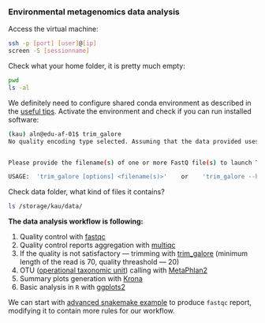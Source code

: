 ### Environmental metagenomics data analysis


Access the virtual machine:

```bash
ssh -p [port] [user]@[ip]
screen -S [sessionname]
```

Check what your home folder, it is pretty much empty:
```bash
pwd
ls -al
```

We definitely need to configure shared conda environment as described in the [useful tips](useful.md). Activate the environment and check if you can run installed software:

```bash
(kau) aln@edu-af-01$ trim_galore 
No quality encoding type selected. Assuming that the data provided uses Sanger encoded Phred scores (default)


Please provide the filename(s) of one or more FastQ file(s) to launch Trim Galore!

USAGE:  'trim_galore [options] <filename(s)>'    or    'trim_galore --help'    for more options
```


Check data folder, what kind of files it contains? 
```bash
ls /storage/kau/data/
```

**The data analysis workflow is following:**
1. Quality control with [fastqc](https://www.bioinformatics.babraham.ac.uk/projects/fastqc/)
2. Quality control reports aggregation with [multiqc](https://multiqc.info/)
3. If the quality is not satisfactory — trimming with [trim_galore](https://github.com/FelixKrueger/TrimGalore) (minimum length of the read is 70, quality threashold — 20)
4. OTU ([operational taxonomic unit](https://en.wikipedia.org/wiki/Operational_taxonomic_unit)) calling with [MetaPhlan2](http://huttenhower.sph.harvard.edu/metaphlan2)
5. Summary plots generation with [Krona](https://github.com/marbl/Krona/wiki)
6. Basic analysis in `R` with [ggplots2](https://ggplot2.tidyverse.org/)

We can start with [advanced snakemake example](workflows.md#advanced-example) to produce `fastqc` report, modifying it to contain more rules for our workflow.